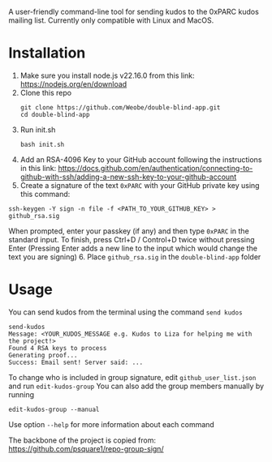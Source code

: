 A user-friendly command-line tool for sending kudos to the 0xPARC kudos mailing list. Currently only compatible with Linux and MacOS.


# Installation
1. Make sure you install node.js v22.16.0 from this link: https://nodejs.org/en/download
2. Clone this repo
   ```
   git clone https://github.com/Weobe/double-blind-app.git
   cd double-blind-app
   ```
3. Run init.sh
   ```
   bash init.sh
   ```
4. Add an RSA-4096 Key to your GitHub account following the instructions in this link: https://docs.github.com/en/authentication/connecting-to-github-with-ssh/adding-a-new-ssh-key-to-your-github-account
5. Create a signature of the text `0xPARC` with your GitHub private key using this command:
  ```
  ssh-keygen -Y sign -n file -f <PATH_TO_YOUR_GITHUB_KEY> > github_rsa.sig
  ```
  When prompted, enter your passkey (if any) and then type `0xPARC` in the standard input. To finish, press Ctrl+D / Control+D twice without pressing Enter (Pressing Enter adds a new line to the input which would change the text you are signing)
6. Place `github_rsa.sig` in the `double-blind-app` folder

# Usage
You can send kudos from the terminal using the command `send kudos`
```
send-kudos
Message: <YOUR_KUDOS_MESSAGE e.g. Kudos to Liza for helping me with the project!>
Found 4 RSA keys to process
Generating proof...
Success: Email sent! Server said: ...
```

To change who is included in group signature, edit `github_user_list.json` and run
```edit-kudos-group```
You can also add the group members manually by running
```
edit-kudos-group --manual
```

Use option `--help` for more information about each command


The backbone of the project is copied from: https://github.com/psquare1/repo-group-sign/
